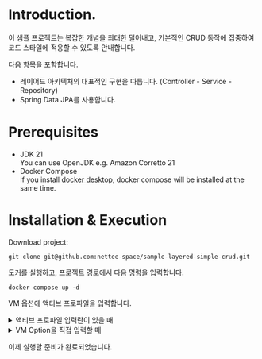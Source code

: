 # Introduction.

이 샘플 프로젝트는 복잡한 개념을 최대한 덜어내고,
기본적인 CRUD 동작에 집중하여 코드 스타일에 적응할 수 있도록 안내합니다.

다음 항목을 포함합니다.

- 레이어드 아키텍처의 대표적인 구현을 따릅니다. (Controller - Service - Repository)
- Spring Data JPA를 사용합니다.

# Prerequisites

- JDK 21  
  You can use OpenJDK e.g. Amazon Corretto 21
- Docker Compose  
  If you install [docker desktop](https://www.docker.com/products/docker-desktop/),
  docker compose will be installed at the same time.

# Installation & Execution

Download project:

```shell
git clone git@github.com:nettee-space/sample-layered-simple-crud.git
```

도커를 실행하고, 프로젝트 경로에서 다음 명령을 입력합니다.

```shell
docker compose up -d
```

VM 옵션에 액티브 프로파일을 입력합니다.

<details>
<summary>액티브 프로파일 입력란이 있을 때</summary>

다음을 입력합니다.

```shell
local
```

</details>

<details>
<summary>VM Option을 직접 입력할 때</summary>

다음을 입력합니다.

```shell
-Dspring.profiles.active=local
```

</details>

이제 실행할 준비가 완료되었습니다.